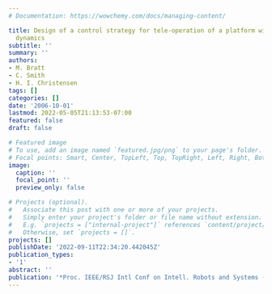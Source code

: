 ```yaml
---
# Documentation: https://wowchemy.com/docs/managing-content/

title: Design of a control strategy for tele-operation of a platform with significant
  dynamics
subtitle: ''
summary: ''
authors:
- M. Bratt
- C. Smith
- H. I. Christensen
tags: []
categories: []
date: '2006-10-01'
lastmod: 2022-05-05T21:13:53-07:00
featured: false
draft: false

# Featured image
# To use, add an image named `featured.jpg/png` to your page's folder.
# Focal points: Smart, Center, TopLeft, Top, TopRight, Left, Right, BottomLeft, Bottom, BottomRight.
image:
  caption: ''
  focal_point: ''
  preview_only: false

# Projects (optional).
#   Associate this post with one or more of your projects.
#   Simply enter your project's folder or file name without extension.
#   E.g. `projects = ["internal-project"]` references `content/project/deep-learning/index.md`.
#   Otherwise, set `projects = []`.
projects: []
publishDate: '2022-09-11T22:34:20.442045Z'
publication_types:
- '1'
abstract: ''
publication: '*Proc. IEEE/RSJ Intl Conf on Intell. Robots and Systems (IROS-06)*'
---
```

